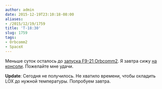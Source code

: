 ```yaml
---
author: admin
date: 2015-12-19T23:10:18-08:00
aliases:
- /2015/12/19/1759
title: 'T-18:30'
slug: 1759
tags:
- Orbcomm2
- SpaceX
---
```


Меньше суток осталось до [запуска F9-21 Orbcomm2](https://www.reddit.com/r/spacex/comments/3xgxh5/rspacex_orbcomm_og2_launch_2_official_launch/). Я завтра сижу [на консоли](http://www.spacex.com/media-gallery/detail/1663/4086). Пожелайте мне удачи.

**Update**: Сегодня не получилось. Не хватило времени, чтобы охладить LOX до нужной температуры. Попробуем завтра.

<!--more-->
